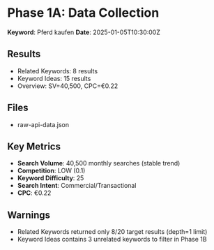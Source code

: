 # Phase 1A: Data Collection

**Keyword**: Pferd kaufen
**Date**: 2025-01-05T10:30:00Z

## Results
- Related Keywords: 8 results
- Keyword Ideas: 15 results
- Overview: SV=40,500, CPC=€0.22

## Files
- raw-api-data.json

## Key Metrics
- **Search Volume**: 40,500 monthly searches (stable trend)
- **Competition**: LOW (0.1)
- **Keyword Difficulty**: 25
- **Search Intent**: Commercial/Transactional
- **CPC**: €0.22

## Warnings
- Related Keywords returned only 8/20 target results (depth=1 limit)
- Keyword Ideas contains 3 unrelated keywords to filter in Phase 1B
